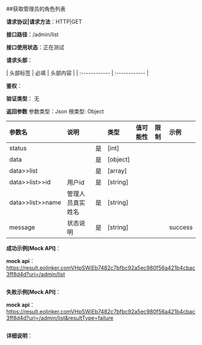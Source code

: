 ##获取管理员的角色列表

**请求协议|请求方法**：HTTP|GET

**接口路径**：/admin/list

**接口使用状态**：正在测试

**请求头部**：

| 头部标签 | 必填  | 头部内容 | 
| :------------ | :------------ |

**鉴权**：

**验证类型**：
无

**返回参数**
参数类型：Json
根类型: Object

| 参数名  | 说明 |  | 类型 | 值可能性 | 限制 | 示例 |
| :------------ | :------------ | :------------ | :------------ | :------------ | :------------ | :------------ |
|status||是|[int]||||
|data||是|[object]||||
|data>>list||是|[array]||||
|data>>list>>id|用户id|是|[string]||||
|data>>list>>name|管理人员真实姓名|是|[string]||||
|message|状态说明|是|[string]|||success|

**成功示例[Mock API]**：


**mock api**：https://result.eolinker.comVHpSWiEb7482c7bfbc92a5ec980f56a421b4cbac3ff8d4d?uri=/admin/list
```

```

**失败示例[Mock API]**：


**mock api**：https://result.eolinker.comVHpSWiEb7482c7bfbc92a5ec980f56a421b4cbac3ff8d4d?uri=/admin/list&resultType=failure
```

```

**详细说明**：


```

